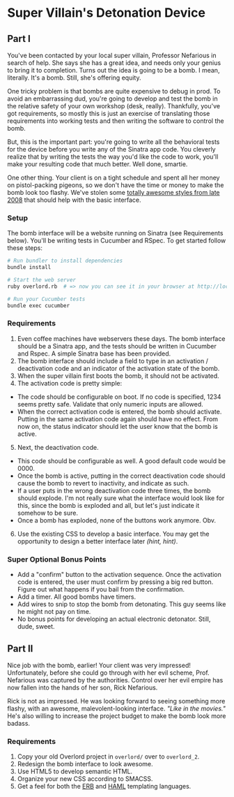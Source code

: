 Super Villain's Detonation Device
=================================

## Part I
You've been contacted by your local super villain, Professor Nefarious in search of help. She says she has a great idea, and needs only your genius to bring it to completion. Turns out the idea is going to be a bomb. I mean, literally. It's a bomb. Still, she's offering equity.

One tricky problem is that bombs are quite expensive to debug in prod. To avoid an embarrassing dud, you're going to develop and test the bomb in the relative safety of your own workshop (desk, really). Thankfully, you've got requirements, so mostly this is just an exercise of translating those requirements into working tests and then writing the software to control the bomb. 

But, this is the important part: you're going to write all the behavioral tests for the device before you write any of the Sinatra app code. You cleverly realize that by writing the tests the way you'd like the code to work, you'll make your resulting code that much better. Well done, smartie.

One other thing. Your client is on a tight schedule and spent all her money on pistol-packing pigeons, so we don't have the time or money to make the bomb look too flashy.  We've stolen some [totally awesome styles from late 2008](assets/stylesheets/bomb.css) that should help with the basic interface.

### Setup
The bomb interface will be a website running on Sinatra (see Requirements below). You'll be writing tests in Cucumber and RSpec. To get started follow these steps:

```bash
# Run bundler to install dependencies
bundle install

# Start the web server
ruby overlord.rb  # => now you can see it in your browser at http://localhost:4567

# Run your Cucumber tests
bundle exec cucumber
```

### Requirements
1. Even coffee machines have webservers these days. The bomb interface should be a Sinatra app, and the tests should be written in Cucumber and Rspec. A simple Sinatra base has been provided.
2. The bomb interface should include a field to type in an activation / deactivation code and an indicator of the activation state of the bomb.
3. When the super villain first boots the bomb, it should not be activated.
4. The activation code is pretty simple:
  * The code should be configurable on boot. If no code is specified, 1234 seems pretty safe. Validate that only numeric inputs are allowed.
  * When the correct activation code is entered, the bomb should activate. Putting in the same activation code again should have no effect. From now on, the status indicator should let the user know that the bomb is active.
5. Next, the deactivation code.
  * This code should be configurable as well. A good default code would be 0000.
  * Once the bomb is active, putting in the correct deactivation code should cause the bomb to revert to inactivity, and indicate as such.
  * If a user puts in the wrong deactivation code three times, the bomb should explode. I'm not really sure what the interface would look like for this, since the bomb is exploded and all, but let's just indicate it somehow to be sure.
  * Once a bomb has exploded, none of the buttons work anymore. Obv.
6. Use the existing CSS to develop a basic interface.  You may get the opportunity to design a better interface later _(hint, hint)_.


### Super Optional Bonus Points
* Add a "confirm" button to the activation sequence. Once the activation code is entered, the user must confirm by pressing a big red button. Figure out what happens if you bail from the confirmation.
* Add a timer. All good bombs have timers.
* Add wires to snip to stop the bomb from detonating. This guy seems like he might not pay on time.
* No bonus points for developing an actual electronic detonator. Still, dude, sweet.

## Part II
Nice job with the bomb, earlier!  Your client was very impressed!  Unfortunately, before she could go through with her evil scheme, Prof. Nefarious was captured by the authorities.  Control over her evil empire has now fallen into the hands of her son, Rick Nefarious.

Rick is not as impressed.  He was looking forward to seeing something more flashy, with an awesome, malevolent-looking interface. _"Like in the movies."_  He's also willing to increase the project budget to make the bomb look more badass.

### Requirements
1. Copy your old Overlord project in `overlord/` over to `overlord_2`.
2. Redesign the bomb interface to look awesome.
3. Use HTML5 to develop semantic HTML.
4. Organize your new CSS according to SMACSS.
5. Get a feel for both the [ERB](http://guides.rubyonrails.org/layouts_and_rendering.html) and [HAML](http://haml.info/) templating languages.
